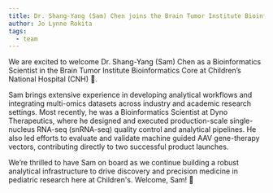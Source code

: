 ```yaml
---
title: Dr. Shang-Yang (Sam) Chen joins the Brain Tumor Institute Bioinformatics Core!
author: Jo Lynne Rokita
tags:
  - team
---
```


We are excited to welcome Dr. Shang-Yang (Sam) Chen as a Bioinformatics Scientist in the Brain Tumor Institute Bioinformatics Core at Children’s National Hospital (CNH) 🎉.

Sam brings extensive experience in developing analytical workflows and integrating multi-omics datasets across industry and academic research settings. Most recently, he was a Bioinformatics Scientist at Dyno Therapeutics, where he designed and executed production-scale single-nucleus RNA-seq (snRNA-seq) quality control and analytical pipelines. He also led efforts to evaluate and validate machine guided AAV gene-therapy vectors, contributing directly to two successful product launches.

We’re thrilled to have Sam on board as we continue building a robust analytical infrastructure to drive discovery and precision medicine in pediatric research here at Children's.
Welcome, Sam! 👏

